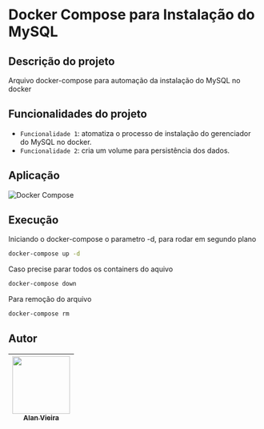 # Docker Compose para Instalação do MySQL
## Descrição do projeto
Arquivo docker-compose para automação da instalação do MySQL no docker

## Funcionalidades do projeto
- `Funcionalidade 1`: atomatiza o processo de instalação do gerenciador do MySQL no docker.
- `Funcionalidade 2`: cria um volume para persistência dos dados.

## Aplicação
![Docker Compose](./img/docker-compose.JPG)

## Execução
Iniciando o docker-compose o parametro -d, para rodar em segundo plano
```bash
docker-compose up -d
```

Caso precise parar todos os containers do aquivo
```bash
docker-compose down
```

Para remoção do arquivo
```bash
docker-compose rm
```

## Autor

| [<img src="https://avatars.githubusercontent.com/alan-vieira" width=115><br><sub>Alan Vieira</sub>](https://github.com/alan-vieira) |
| :---: |
